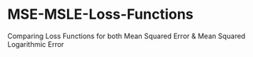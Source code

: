 # MSE-MSLE-Loss-Functions
Comparing Loss Functions for both Mean Squared Error &amp; Mean Squared Logarithmic Error
